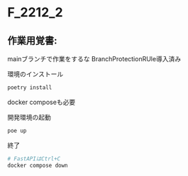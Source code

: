 # F_2212_2

## 作業用覚書:
mainブランチで作業をするな
BranchProtectionRUle導入済み

環境のインストール
```python 
poetry install
```

docker composeも必要

開発環境の起動
```bash
poe up
```

終了
```bash
# FastAPIはCtrl+C
docker compose down
```

